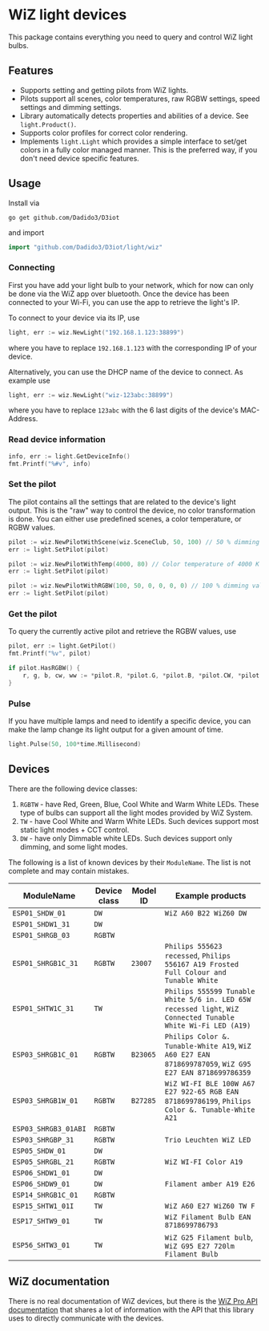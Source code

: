# WiZ light devices

This package contains everything you need to query and control WiZ light bulbs.

## Features

- Supports setting and getting pilots from WiZ lights.
- Pilots support all scenes, color temperatures, raw RGBW settings, speed settings and dimming settings.
- Library automatically detects properties and abilities of a device. See `light.Product()`.
- Supports color profiles for correct color rendering.
- Implements `light.Light` which provides a simple interface to set/get colors in a fully color managed manner. This is the preferred way, if you don't need device specific features.

## Usage

Install via

``` shell
go get github.com/Dadido3/D3iot
```

and import

``` go
import "github.com/Dadido3/D3iot/light/wiz"
```

### Connecting

First you have add your light bulb to your network, which for now can only be done via the WiZ app over bluetooth.
Once the device has been connected to your Wi-Fi, you can use the app to retrieve the light's IP.

To connect to your device via its IP, use

``` go
light, err := wiz.NewLight("192.168.1.123:38899")
```

where you have to replace `192.168.1.123` with the corresponding IP of your device.

Alternatively, you can use the DHCP name of the device to connect. As example use

``` go
light, err := wiz.NewLight("wiz-123abc:38899")
```

where you have to replace `123abc` with the 6 last digits of the device's MAC-Address.

### Read device information

``` go
info, err := light.GetDeviceInfo()
fmt.Printf("%#v", info)
```

### Set the pilot

The pilot contains all the settings that are related to the device's light output.
This is the "raw" way to control the device, no color transformation is done.
You can either use predefined scenes, a color temperature, or RGBW values.

``` go
pilot := wiz.NewPilotWithScene(wiz.SceneClub, 50, 100) // 50 % dimming value, 100 % speed value.
err := light.SetPilot(pilot)
```

``` go
pilot := wiz.NewPilotWithTemp(4000, 80) // Color temperature of 4000 K value, 80 % dimming value.
err := light.SetPilot(pilot)
```

``` go
pilot := wiz.NewPilotWithRGBW(100, 50, 0, 0, 0, 0) // 100 % dimming value and the R, G, B, cold white, warm white values.
err := light.SetPilot(pilot)
```

### Get the pilot

To query the currently active pilot and retrieve the RGBW values, use

``` go
pilot, err := light.GetPilot()
fmt.Printf("%v", pilot)

if pilot.HasRGBW() {
    r, g, b, cw, ww := *pilot.R, *pilot.G, *pilot.B, *pilot.CW, *pilot.WW
}
```

### Pulse

If you have multiple lamps and need to identify a specific device, you can make the lamp change its light output for a given amount of time.

``` go
light.Pulse(50, 100*time.Millisecond)
```

## Devices

There are the following device classes:

1. `RGBTW` - have Red, Green, Blue, Cool White and Warm White LEDs. These type of bulbs can support all the light modes provided by WiZ System.
2. `TW` - have Cool White and Warm White LEDs. Such devices support most static light modes + CCT control.
3. `DW` - have only Dimmable white LEDs. Such devices support only dimming, and some light modes.

The following is a list of known devices by their `ModuleName`.
The list is not complete and may contain mistakes.

| ModuleName | Device class | Model ID | Example products |
| ---------- | ------------ | -------- | ---------------- |
| `ESP01_SHDW_01`      | `DW`    |          | `WiZ A60 B22 WiZ60 DW` |
| `ESP01_SHDW1_31`     | `DW`    |          | |
| `ESP01_SHRGB_03`     | `RGBTW` |          | |
| `ESP01_SHRGB1C_31`   | `RGBTW` | `23007`  | `Philips 555623 recessed`, `Philips 556167 A19 Frosted Full Colour and Tunable White` |
| `ESP01_SHTW1C_31`    | `TW`    |          | `Philips 555599 Tunable White 5/6 in. LED 65W recessed light`, `WiZ Connected Tunable White Wi-Fi LED (A19)` |
| `ESP03_SHRGB1C_01`   | `RGBTW` | `B23065` | `Philips Color &. Tunable-White A19`, `WiZ A60 E27 EAN 8718699787059`, `WiZ G95 E27 EAN 8718699786359` |
| `ESP03_SHRGB1W_01`   | `RGBTW` | `B27285` | `WiZ WI-FI BLE 100W A67 E27 922-65 RGB EAN 8718699786199`, `Philips Color &. Tunable-White A21` |
| `ESP03_SHRGB3_01ABI` | `RGBTW` |          | |
| `ESP03_SHRGBP_31`    | `RGBTW` |          | `Trio Leuchten WiZ LED` |
| `ESP05_SHDW_01`      | `DW`    |          | |
| `ESP05_SHRGBL_21`    | `RGBTW` |          | `WiZ WI-FI Color A19` |
| `ESP06_SHDW1_01`     | `DW`    |          | |
| `ESP06_SHDW9_01`     | `DW`    |          | `Filament amber A19 E26` |
| `ESP14_SHRGB1C_01`   | `RGBTW` |          | |
| `ESP15_SHTW1_01I`    | `TW`    |          | `WiZ A60 E27 WiZ60 TW F` |
| `ESP17_SHTW9_01`     | `TW`    |          | `WiZ Filament Bulb EAN 8718699786793` |
| `ESP56_SHTW3_01`     | `TW`    |          | `WiZ G25 Filament bulb`, `WiZ G95 E27 720lm Filament Bulb` |

## WiZ documentation

There is no real documentation of WiZ devices, but there is the [WiZ Pro API documentation](https://docs.pro.wizconnected.com) that shares a lot of information with the API that this library uses to directly communicate with the devices.
